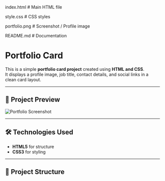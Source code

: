 index.html # Main HTML file

style.css # CSS styles

portfolio.png # Screenshot / Profile image

README.md # Documentation


# Portfolio Card

This is a simple **portfolio card project** created using **HTML and CSS**.  
It displays a profile image, job title, contact details, and social links in a clean card layout.

---

## 📸 Project Preview

![Portfolio Screenshot]()

---

## 🛠️ Technologies Used
- **HTML5** for structure
- **CSS3** for styling

---

## 📂 Project Structure
